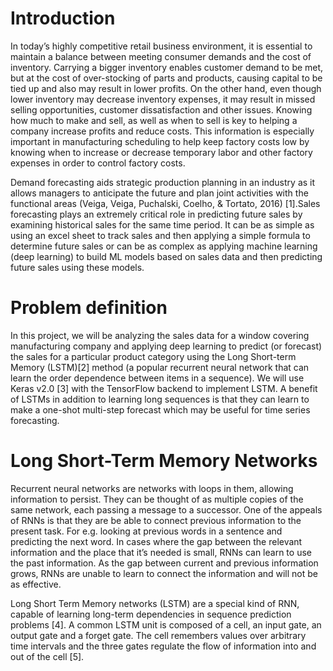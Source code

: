 # Introduction
In today’s highly competitive retail business environment, it is essential to maintain a balance between meeting consumer demands and the cost of inventory. Carrying a bigger inventory enables customer demand to be met, but at the cost of over-stocking of parts and products, causing capital to be tied up and also may result in lower profits. On the other hand, even though lower inventory may decrease inventory expenses, it may result in missed selling opportunities, customer dissatisfaction and other issues. Knowing how much to make and sell, as well as when to sell is key to helping a company increase profits and reduce costs. This information is especially important in manufacturing scheduling to help keep factory costs low by knowing when to increase or decrease temporary labor and other factory expenses in order to control factory costs.

Demand forecasting aids strategic production planning in an industry as it allows managers to anticipate the future and plan joint activities with the functional areas (Veiga, Veiga, Puchalski, Coelho, & Tortato, 2016) [1].Sales forecasting plays an extremely critical role in predicting future sales by examining historical sales for the same time period. It can be as simple as using an excel sheet to track sales and then applying a simple formula to determine future sales or can be as complex as applying machine learning (deep learning) to build ML models based on sales data and then predicting future sales using these models. 


# Problem definition
In this project, we will be analyzing the sales data for a window covering manufacturing company and  applying deep learning to predict (or forecast) the sales for a particular product category using the Long Short-term Memory (LSTM)[2] method (a popular recurrent neural network that can learn the order dependence between items in a sequence). We will use Keras v2.0 [3] with the TensorFlow backend to implement LSTM. A benefit of LSTMs in addition to learning long sequences is that they can learn to make a one-shot multi-step forecast which may be useful for time series forecasting.  

# Long Short-Term Memory Networks
Recurrent neural networks are networks with loops in them, allowing information to persist. They can be thought of as multiple copies of the same network, each passing a message to a successor. One of the appeals of RNNs is that they are be able to connect previous information to the present task. For e.g. looking at previous words in a sentence and predicting the next word. In cases where the gap between the relevant information and the place that it’s needed is small, RNNs can learn to use the past information. As the gap between current and previous information grows, RNNs are unable to learn to connect the information and will not be as effective. 

 Long Short Term Memory networks (LSTM) are a special kind of RNN, capable of learning long-term dependencies in sequence prediction problems [4]. A common LSTM unit is composed of a cell, an input gate, an output gate and a forget gate. The cell remembers values over arbitrary time intervals and the three gates regulate the flow of information into and out of the cell [5].
